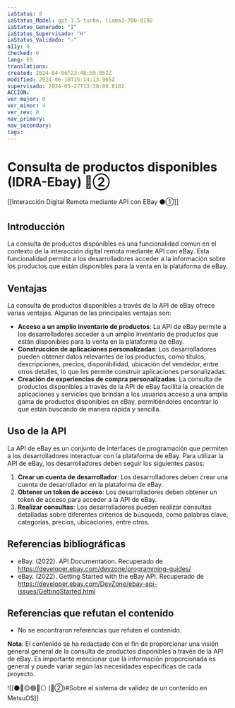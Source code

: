 ```yaml
---
iaStatus: 8
iaStatus_Model: gpt-3.5-turbo, llama3-70b-8192
iaStatus_Generado: "I"
iaStatus_Supervisado: "H"
iaStatus_Validado: "-"
a11y: 0
checked: 0
lang: ES
translations: 
created: 2024-04-06T23:48:59.052Z
modified: 2024-06-10T15:14:13.965Z
supervisado: 2024-05-27T13:38:00.810Z
ACCION: 
ver_major: 0
ver_minor: 4
ver_rev: 8
nav_primary: 
nav_secondary: 
tags:
---
```

# Consulta de productos disponibles (IDRA-Ebay) 🔴②

[[Interacción Digital Remota mediante API con EBay ⚫①]]

## Introducción

La consulta de productos disponibles es una funcionalidad común en el contexto de la interacción digital remota mediante API con eBay. Esta funcionalidad permite a los desarrolladores acceder a la información sobre los productos que están disponibles para la venta en la plataforma de eBay.

## Ventajas

La consulta de productos disponibles a través de la API de eBay ofrece varias ventajas. Algunas de las principales ventajas son:

* **Acceso a un amplio inventario de productos**: La API de eBay permite a los desarrolladores acceder a un amplio inventario de productos que están disponibles para la venta en la plataforma de eBay.
* **Construcción de aplicaciones personalizadas**: Los desarrolladores pueden obtener datos relevantes de los productos, como títulos, descripciones, precios, disponibilidad, ubicación del vendedor, entre otros detalles, lo que les permite construir aplicaciones personalizadas.
* **Creación de experiencias de compra personalizadas**: La consulta de productos disponibles a través de la API de eBay facilita la creación de aplicaciones y servicios que brindan a los usuarios acceso a una amplia gama de productos disponibles en eBay, permitiéndoles encontrar lo que están buscando de manera rápida y sencilla.

## Uso de la API

La API de eBay es un conjunto de interfaces de programación que permiten a los desarrolladores interactuar con la plataforma de eBay. Para utilizar la API de eBay, los desarrolladores deben seguir los siguientes pasos:

1. **Crear un cuenta de desarrollador**: Los desarrolladores deben crear una cuenta de desarrollador en la plataforma de eBay.
2. **Obtener un token de acceso**: Los desarrolladores deben obtener un token de acceso para acceder a la API de eBay.
3. **Realizar consultas**: Los desarrolladores pueden realizar consultas detalladas sobre diferentes criterios de búsqueda, como palabras clave, categorías, precios, ubicaciones, entre otros.

## Referencias bibliográficas

* eBay. (2022). API Documentation. Recuperado de <https://developer.ebay.com/devzone/programming-guides/>
* eBay. (2022). Getting Started with the eBay API. Recuperado de <https://developer.ebay.com/DevZone/ebay-api-issues/GettingStarted.html>

## Referencias que refutan el contenido

* No se encontraron referencias que refuten el contenido.

**Nota**: El contenido se ha redactado con el fin de proporcionar una visión general general de la consulta de productos disponibles a través de la API de eBay. Es importante mencionar que la información proporcionada es general y puede variar según las necesidades específicas de cada proyecto.

![[⚫🔴🟡🟢🔵⚪ (🔴②)#Sobre el sistema de validez de un contenido en MetsuOS]]